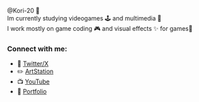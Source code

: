 @Kori-20 :ice_cube: <br/>
Im currently studying videogames :joystick: and multimedia :movie_camera: <br/>
I work mostly on game coding :video_game: and visual effects :sparkles: for games👾 <br/>

### Connect with me:

- 🐤 [Twitter/X](https://twitter.com/KoriCoder)
- ✏️ [ArtStation](https://www.artstation.com/francisconeves5)
- 📺 [YouTube](https://www.youtube.com/@KoriNeves)
- 📑 [Portfolio](https://kori-20.github.io/)

<!---
Kori-20/Kori-20 is a ✨ special ✨ repository because its `README.md` (this file) appears on your GitHub profile.
You can click the Preview link to take a look at your changes.
--->

